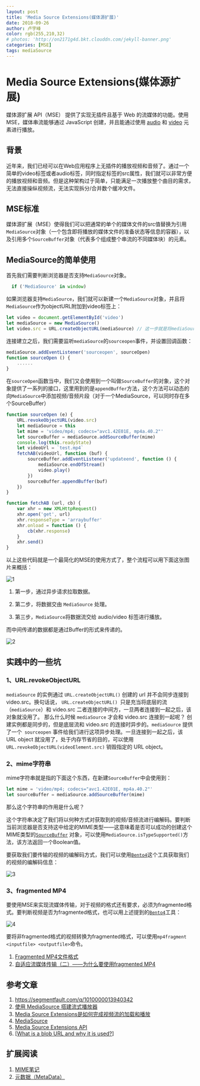 ```yaml
---
layout: post
title: 'Media Source Extensions(媒体源扩展)'
date: 2018-09-26
author: 卢宇峰
color: rgb(255,210,32)
# photos: 'http://on2171g4d.bkt.clouddn.com/jekyll-banner.png'
categories: [MSE]
tags: mediaSource
---
```


# Media Source Extensions(媒体源扩展)

媒体源扩展 API（MSE） 提供了实现无插件且基于 Web 的流媒体的功能。使用 MSE，媒体串流能够通过 JavaScript 创建，并且能通过使用 [audio](https://developer.mozilla.org/zh-CN/docs/Web/HTML/Element/audio) 和 [video](https://developer.mozilla.org/zh-CN/docs/Web/HTML/Element/video) 元素进行播放。

## 背景

近年来，我们已经可以在Web应用程序上无插件的播放视频和音频了。通过一个简单的video标签或者audio标签，同时指定标签的src属性，我们就可以非常方便的播放视频和音频。但是这种架构过于简单，只能满足一次播放整个曲目的需求，无法直接操纵视频流，无法实现拆分/合并数个缓冲文件。

## MSE标准

媒体源扩展（MSE）使得我们可以把通常的单个的媒体文件的src值替换为引用`MediaSource`对象（一个包含即将播放的媒体文件的准备状态等信息的容器），以及引用多个`SourceBuffer`对象（代表多个组成整个串流的不同媒体块）的元素。

## MediaSource的简单使用

首先我们需要判断浏览器是否支持`MediaSource`对象。

```javascript
  if ('MediaSource' in window)
```

如果浏览器支持`MediaSource`，我们就可以新建一个`MediaSource`对象，并且将`MediaSource`作为objectURL附加到video标签上：

```javascript
let video = document.getElementById('video')
let mediaSource = new MediaSource()
let video.src = URL.createObjectURL(mediaSource) // 这一步就是将mediaSource和video之间建立连接
```

连接建立之后，我们需要监听`mediaSource`的`sourceopen`事件，并设置回调函数：

```javascript
mediaSource.addEventListener('sourceopen', sourceOpen)
function sourceOpen () {
    ......
}
```

在`sourceOpen`函数当中，我们又会使用到一个叫做`SourceBuffer`的对象，这个对象提供了一系列的接口，这里用到的是`appendBuffer`方法，这个方法可以动态的向`MediaSource`中添加视频/音频片段（对于一个MediaSource，可以同时存在多个SourceBuffer）

```javascript
function sourceOpen (e) {
    URL.revokeObjectURL(video.src)
    let mediaSource = this
    let mime = 'video/mp4; codecs="avc1.42E01E, mp4a.40.2"'
    let sourceBuffer = mediaSource.addSourceBuffer(mime)
    console.log(this.readyState)
    let videoUrl = `test.mp4`
    fetchAB(videoUrl, function (buf) {
        sourceBuffer.addEventListener('updateend', function () {
            mediaSource.endOfStream()
            video.play()
        })
        sourceBuffer.appendBuffer(buf)
    })
}

function fetchAB (url, cb) {
    var xhr = new XMLHttpRequest()
    xhr.open('get', url)
    xhr.responseType = 'arraybuffer'
    xhr.onload = function () {
        cb(xhr.response)
    }
    xhr.send()
}

```

以上这些代码就是一个最简化的MSE的使用方式了，整个流程可以用下面这张图片来概括：

![1](/assets/post/2018-09-26/1.png)

1. 第一步，通过异步请求拉取数据。

2. 第二步，将数据交由 `MediaSource` 处理。

3. 第三步，`MediaSource`将数据流交给 audio/video 标签进行播放。

而中间传递的数据都是通过Buffer的形式来传递的。

![2](/assets/post/2018-09-26/2.png)

## 实践中的一些坑

### 1、URL.revokeObjectURL

`mediaSource` 的实例通过 `URL.createObjectURL()` 创建的 url 并不会同步连接到 video.src。换句话说， `URL.createObjectURL() `只是充当将底层的流（`mediaSource`）和 video.src 二者连接的中间方，一旦两者连接到一起之后，该对象就没用了。 那么什么时候 `mediaSource` 才会和 video.src 连接到一起呢？ 创建实例都是同步的，但是底层流和 video.src 的连接时异步的。`mediaSource` 提供了一个` sourceopen` 事件给我们进行这项异步处理。一旦连接到一起之后，该 URL object 就没用了，处于内存节省的目的，可以使用 `URL.revokeObjectURL(videoElement.src)` 销毁指定的 URL object。

### 2、mime字符串

mime字符串就是指的下面这个东西，在新建`SourceBuffer`中会使用到：

```javascript
let mime = 'video/mp4; codecs="avc1.42E01E, mp4a.40.2"'
let sourceBuffer = mediaSource.addSourceBuffer(mime)
```

那么这个字符串的作用是什么呢？

这个字符串决定了我们将以何种方式对获取到的视频/音频流进行编解码。要判断当前浏览器是否支持这中给定的MIME类型——这意味着是否可以成功的创建这个MIME类型的[`SourceBuffer`](https://developer.mozilla.org/zh-CN/docs/Web/API/SourceBuffer) 对象，可以使用`MediaSource.isTypeSupported()`方法，该方法返回一个Boolean值。

要获取我们要传输的视频的编解码方式，我们可以使用[`Bento4`](https://www.bento4.com/downloads/)这个工具获取我们的视频的编解码信息：

![3](/assets/post/2018-09-26/3.png)

### 3、fragmented MP4

要使用MSE来实现流媒体传输，对于视频的格式还有要求，必须为fragmented格式。要判断视频是否为fragmented格式，也可以用上述提到的[`Bento4`](https://www.bento4.com/downloads/)工具：

![4](/assets/post/2018-09-26/4.png)

要将非fragmented格式的视频转换为fragmented格式，可以使用`mp4fragment <inputfile> <outputfile>`命令。

1. [Fragmented MP4文件格式](https://blog.csdn.net/yu_yuan_1314/article/details/9289827)
2. [自适应流媒体传输（二）——为什么要使用fragmented MP4](https://blog.csdn.net/nonmarking/article/details/53439481)

## 参考文章

1. https://segmentfault.com/q/1010000013940342
2. [使用 MediaSource 搭建流式播放器](https://zhuanlan.zhihu.com/p/26374202)
3. [Media Source Extensions是如何完成视频流的加载和播放](http://www.cuplayer.com/player/PlayerCodeCourse/2017/06072953.html)
4. [MediaSource](https://developer.mozilla.org/zh-CN/docs/Web/API/MediaSource)
5. [Media Source Extensions API](https://developer.mozilla.org/zh-CN/docs/Web/API/Media_Source_Extensions_API)
6. [[What is a blob URL and why it is used?](https://stackoverflow.com/questions/30864573/what-is-a-blob-url-and-why-it-is-used)]

## 扩展阅读

1. [MIME笔记](http://www.ruanyifeng.com/blog/2008/06/mime.html)
2. [元数据（MetaData）](http://www.ruanyifeng.com/blog/2007/03/metadata.html)

